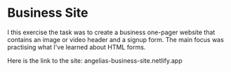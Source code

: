 # Business Site

I this exercise the task was to create a business one-pager website that contains an image or video header and a signup form. The main focus was practising what I've learned about HTML forms.

Here is the link to the site: angelias-business-site.netlify.app
